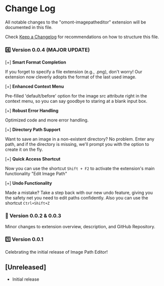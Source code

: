 # Change Log

All notable changes to the "omont-imagepatheditor" extension will be documented in this file.

Check [Keep a Changelog](http://keepachangelog.com/) for recommendations on how to structure this file.

### 4️⃣ Version 0.0.4 (MAJOR UPDATE) ###

[+] **Smart Format Completion**

 If you forget to specify a file extension (e.g., .png), don't worry! Our extension now cleverly adopts the format of the last used image.

[+] **Enhanced Context Menu**

Pre-filled 'default/before' option for the image src attribute right in the context menu, so you can say goodbye to staring at a blank input box.

[+] **Robust Error Handling**

Optimized code and more error handling.

[+] **Directory Path Support** 

 Want to save an image in a non-existent directory? No problem. Enter any path, and if the directory is missing, we'll prompt you with the option to create it on the fly.

[+] **Quick Access Shortcut**

Now you can use the shortcut `Shift + F2` to activate the extension's main functionality "Edit Image Path"

[+] **Undo Functionality**

Made a mistake? Take a step back with our new undo feature, giving you the safety net you need to edit paths confidently. Also you can use the shortcut `Ctrl+Shift+Z`

### 🔢 Version 0.0.2 & 0.0.3 ###

Minor changes to extension overview, description, and GitHub Repository.

### 1️⃣ Version 0.0.1

Celebrating the initial release of Image Path Editor!

## [Unreleased]

- Initial release